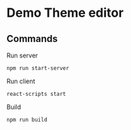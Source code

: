 # Demo Theme editor

## Commands

Run server

```
npm run start-server
```

Run client

```
react-scripts start
```

Build

```
npm run build
```
